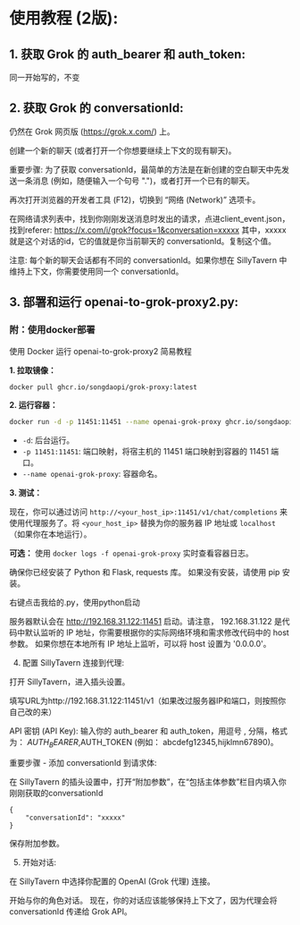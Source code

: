 # 使用教程 (2版):

## 1. 获取 Grok 的 auth_bearer 和 auth_token:

同一开始写的，不变

## 2. 获取 Grok 的 conversationId:

仍然在 Grok 网页版 (https://grok.x.com/) 上。

创建一个新的聊天 (或者打开一个你想要继续上下文的现有聊天)。

重要步骤: 为了获取 conversationId，最简单的方法是在新创建的空白聊天中先发送一条消息 (例如，随便输入一个句号 ".")，或者打开一个已有的聊天。

再次打开浏览器的开发者工具 (F12)，切换到 “网络 (Network)” 选项卡。

在网络请求列表中，找到你刚刚发送消息时发出的请求，点进client_event.json，找到referer: https://x.com/i/grok?focus=1&conversation=xxxxx
其中，xxxxx就是这个对话的id，它的值就是你当前聊天的 conversationId。复制这个值。

注意: 每个新的聊天会话都有不同的 conversationId。如果你想在 SillyTavern 中维持上下文，你需要使用同一个 conversationId。

## 3. 部署和运行 openai-to-grok-proxy2.py:

### 附：使用docker部署
使用 Docker 运行 openai-to-grok-proxy2 简易教程

**1. 拉取镜像：**

```bash
docker pull ghcr.io/songdaopi/grok-proxy:latest
```

**2. 运行容器：**

```bash
docker run -d -p 11451:11451 --name openai-grok-proxy ghcr.io/songdaopi/grok-proxy:latest
```

*   `-d`: 后台运行。
*   `-p 11451:11451`: 端口映射，将宿主机的 11451 端口映射到容器的 11451 端口。
*   `--name openai-grok-proxy`: 容器命名。

**3. 测试：**

现在，你可以通过访问 `http://<your_host_ip>:11451/v1/chat/completions` 来使用代理服务了。将 `<your_host_ip>` 替换为你的服务器 IP 地址或 `localhost`（如果你在本地运行）。

**可选：** 使用 `docker logs -f openai-grok-proxy` 实时查看容器日志。


确保你已经安装了 Python 和 Flask, requests 库。 如果没有安装，请使用 pip 安装。

右键点击我给的.py，使用python启动

服务器默认会在 http://192.168.31.122:11451 启动。请注意， 192.168.31.122 是代码中默认监听的 IP 地址，你需要根据你的实际网络环境和需求修改代码中的 host 参数。 如果你想在本地所有 IP 地址上监听，可以将 host 设置为 '0.0.0.0'。

4. 配置 SillyTavern 连接到代理:

打开 SillyTavern，进入插头设置。

填写URL为http://192.168.31.122:11451/v1（如果改过服务器IP和端口，则按照你自己改的来）

API 密钥 (API Key): 输入你的 auth_bearer 和 auth_token，用逗号 , 分隔，格式为： $AUTH_BEARER,$AUTH_TOKEN (例如： abcdefg12345,hijklmn67890)。 

重要步骤 - 添加 conversationId 到请求体:

在 SillyTavern 的插头设置中，打开“附加参数”，在“包括主体参数”栏目内填入你刚刚获取的conversationId
```
{
    "conversationId": "xxxxx"
}
```
保存附加参数。

5. 开始对话:

在 SillyTavern 中选择你配置的 OpenAI (Grok 代理) 连接。

开始与你的角色对话。 现在，你的对话应该能够保持上下文了，因为代理会将 conversationId 传递给 Grok API。
